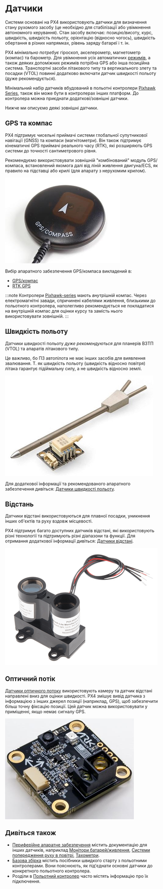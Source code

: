 # Датчики

Системи основані на PX4 використовують датчики для визначення стану рухомого засобу (це необхідно для стабілізації або увімкнення автономного керування). Стан засобу включає: позицію/висоту, курс, швидкість, швидкість польоту, орієнтацію (відносно чогось), швидкість обертання в різних напрямках, рівень заряду батареї і т. ін.

PX4 _мінімально потребує_ гіроскоп, акселерометр, магнетометр (компас) та барометр. Для увімкнення усіх автоматичних [режимів](../getting_started/flight_modes.md#categories), а також деяких допоміжних режимів потрібна GPS або інша позиційна система. Транспортні засоби літакового типу та вертикального злету та посадки (VTOL) повинні додатково включати датчик швидкості польоту (дуже рекомендується).

Мінімальний набір датчиків вбудований в польотні контролери [Pixhawk Series](../flight_controller/pixhawk_series.md), також він може бути в контролерах інших платформ. До контролера можна приєднати додаткові/зовнішні датчики.

Нижче ми описуємо деякі зовнішні датчики.
<a id="gps_compass"></a>

## GPS та компас

PX4 підтримує чисельні приймачі системи глобальної супутникової навігації (GNSS) та компаси (магнітометри). Він також підтримує кінематичні GPS приймачі реального часу (RTK), які розширяють GPS системи до точності сантиметрового рівня.

Рекомендуємо використовувати зовнішній "комбінований" модуль GPS/компаса, встановлений якомога далі від ліній живлення двигуна/ECS, як правило на підставці або крилі (для апарату з нерухомим крилом).

![GPS + Компас](../../assets/hardware/gps/gps_compass.jpg)

Вибір апаратного забезпечення GPS/компаса викладений в:
- [GPS/компас](../gps_compass/README.md)
- [RTK GPS](../gps_compass/rtk_gps.md)

:::note
Контролери [Pixhawk-series](../flight_controller/pixhawk_series.md) мають *внутрішній* компас. Через електромагнітні завади, спричинені кабелями живлення, близькими до польотного контролера, наполегливо рекомендується не покладатися на внутрішній компас для оцінки курсу та замість нього використовувати зовнішній. :::

## Швидкість польоту

Датчики швидкості польоту *дуже рекомендуються* для планерів ВЗТП (VTOL) та апаратів літакового типу.

Це важливо, бо ПЗ автопілота не має інших засобів для виявлення звалювання. Т. як швидкість польоту (швидкість відносно повітря) літака гарантує підіймальну силу, а не швидкість відносно землі.

![Цифровий датчик швидкості польоту](../../assets/hardware/sensors/airspeed/digital_airspeed_sensor.jpg)

Для додаткової інформації та рекомендованого апаратного забезпечення дивіться: [Датчики швидкості польоту](../sensor/airspeed.md).

## Відстань

Датчики відстані використовуються для плавної посадки, уникнення інших об'єктів та руху вздовж місцевості.

PX4 підтримує багато доступних датчиків відстані, які використовують різні технології та підтримують різні діапазони та функції. Для отримання додаткової інформації дивіться: [Датчики відстані](../sensor/rangefinders.md).

<img src="../../assets/hardware/sensors/lidar_lite/lidar_lite_1.png" title="lidar_lite_1" width="500px" />

## Оптичний потік

[Датчики оптичного потоку](../sensor/optical_flow.md) використовують камеру та датчик відстані направлені вниз для оцінки швидкості. PX4 змішує вивід датчика з інформацією з інших джерел позиції (наприклад, GPS), щоб забезпечити більш точну фіксацію позиції. Цей датчик можна використовувати у приміщенні, якщо немає сигналу GPS.

![Зображення датчику оптичного потоку ARK](../../assets/hardware/sensors/optical_flow/ark_flow.jpg)


## Дивіться також

- [Периферійне апаратне забезпечення](../peripherals/README.md) містить документацію для інших датчиків, наприклад [Монітори батарей/живлення](../power_module/README.md), [Системи попередження руху в повітрі](../peripherals/adsb_flarm.md), [Тахометри](../sensor/tachometers.md).
- [Базова збірка](../assembly/README.md) містить посібники швидкого старту з польотними контролерами. Вони пояснюють, як під'єднати основні датчики до конкретного польотного контролера.
- Розділи в [Польотний контролер](../flight_controller/README.md) часто містять інформацію про їх підключення.
